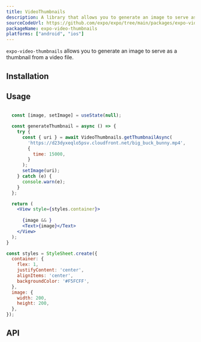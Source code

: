 ```yaml
---
title: VideoThumbnails
description: A library that allows you to generate an image to serve as a thumbnail from a video file.
sourceCodeUrl: https://github.com/expo/expo/tree/main/packages/expo-video-thumbnails
packageName: expo-video-thumbnails
platforms: ["android", "ios"]
---
```


`expo-video-thumbnails` allows you to generate an image to serve as a thumbnail from a video file.

## Installation

## Usage

```jsx

  const [image, setImage] = useState(null);

  const generateThumbnail = async () => {
    try {
      const { uri } = await VideoThumbnails.getThumbnailAsync(
        'https://d23dyxeqlo5psv.cloudfront.net/big_buck_bunny.mp4',
        {
          time: 15000,
        }
      );
      setImage(uri);
    } catch (e) {
      console.warn(e);
    }
  };

  return (
    <View style={styles.container}>
      
      {image && }
      <Text>{image}</Text>
    </View>
  );
}

const styles = StyleSheet.create({
  container: {
    flex: 1,
    justifyContent: 'center',
    alignItems: 'center',
    backgroundColor: '#F5FCFF',
  },
  image: {
    width: 200,
    height: 200,
  },
});
```

## API

```js

```